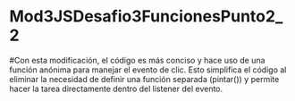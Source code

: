 # Mod3JSDesafio3FuncionesPunto2_2
#Con esta modificación, el código es más conciso y hace uso de una función anónima para manejar el evento de clic. Esto simplifica el código al eliminar la necesidad de definir una función separada (pintar()) y permite hacer la tarea directamente dentro del listener del evento.
